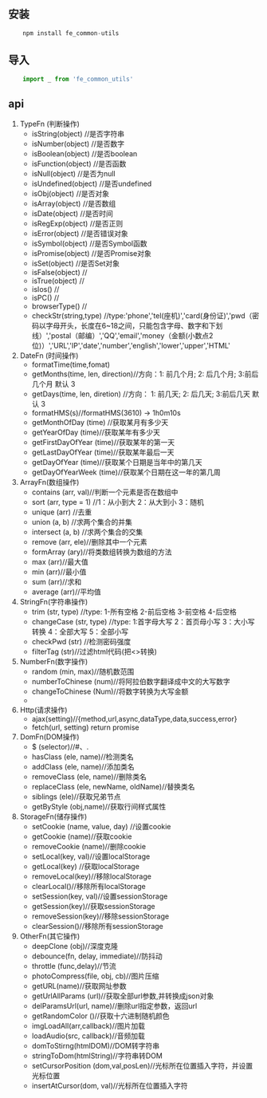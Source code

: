 ## 安装
```javascript
    npm install fe_common-utils
```
## 导入
```javascript
    import _ from 'fe_common_utils'
```
## api

 1. TypeFn (判断操作)
    - isString(object) //是否字符串
    - isNumber(object) //是否数字
    - isBoolean(object) //是否boolean
    - isFunction(object) //是否函数
    - isNull(object) //是否为null
    - isUndefined(object) //是否undefined
    - isObj(object) //是否对象
    - isArray(object) //是否数组
    - isDate(object) //是否时间
    - isRegExp(object) //是否正则
    - isError(object) //是否错误对象
    - isSymbol(object) //是否Symbol函数
    - isPromise(object) //是否Promise对象
    - isSet(object) //是否Set对象
    - isFalse(object) //
    - isTrue(object) //
    - isIos() //
    - isPC() //
    - browserType() //
    - checkStr(string,type) //type:'phone','tel(座机)','card(身份证)','pwd（密码以字母开头，长度在6~18之间，只能包含字母、数字和下划线）','postal（邮编）','QQ','email','money（金额(小数点2位)）','URL','IP','date','number','english','lower','upper','HTML'
 2. DateFn (时间操作)
    - formatTime(time,fomat)
    - getMonths(time, len, direction)//方向：1: 前几个月;  2: 后几个月;  3:前后几个月  默认 3
    - getDays(time, len, diretion) //方向： 1: 前几天;  2: 后几天;  3:前后几天  默认 3
    - formatHMS(s)//formatHMS(3610)  -> 1h0m10s
    - getMonthOfDay (time) //获取某月有多少天
    - getYearOfDay (time)//获取某年有多少天
    - getFirstDayOfYear (time)//获取某年的第一天
    - getLastDayOfYear (time)//获取某年最后一天
    - getDayOfYear (time)//获取某个日期是当年中的第几天
    - getDayOfYearWeek (time)//获取某个日期在这一年的第几周
 3. ArrayFn(数组操作)
    - contains (arr, val)//判断一个元素是否在数组中
    - sort (arr, type = 1) //1：从小到大   2：从大到小   3：随机
    - unique (arr) //去重
    - union (a, b) //求两个集合的并集
    - intersect (a, b) //求两个集合的交集
    - remove (arr, ele)//删除其中一个元素
    - formArray (ary)//将类数组转换为数组的方法
    - max (arr)//最大值
    - min (arr)//最小值
    - sum (arr)//求和
    - average (arr)//平均值
 4. StringFn(字符串操作)
    - trim (str, type) //type:  1-所有空格  2-前后空格  3-前空格 4-后空格
    - changeCase (str, type) //type:  1:首字母大写  2：首页母小写  3：大小写转换  4：全部大写  5：全部小写
    - checkPwd (str) //检测密码强度
    - filterTag (str)//过滤html代码(把<>转换)
 5. NumberFn(数字操作)
    - random (min, max)//随机数范围
    - numberToChinese (num)//将阿拉伯数字翻译成中文的大写数字
    - changeToChinese (Num)//将数字转换为大写金额
    - 
 6. Http(请求操作)
    - ajax(setting)//{method,url,async,dataType,data,success,error}
    - fetch(url, setting) return promise
 7. DomFn(DOM操作)
    - $ (selector)//#、.
    - hasClass (ele, name)//检测类名
    - addClass (ele, name)//添加类名
    - removeClass (ele, name)//删除类名
    - replaceClass (ele, newName, oldName)//替换类名
    - siblings (ele)//获取兄弟节点
    - getByStyle (obj,name)//获取行间样式属性
 8. StorageFn(储存操作)
    - setCookie (name, value, day) //设置cookie
    - getCookie (name)//获取cookie
    - removeCookie (name)//删除cookie
    - setLocal(key, val)//设置localStorage
    - getLocal(key) //获取localStorage
    - removeLocal(key)//移除localStorage
    - clearLocal()//移除所有localStorage
    - setSession(key, val)//设置sessionStorage
    - getSession(key)//获取sessionStorage
    - removeSession(key)//移除sessionStorage
    - clearSession()//移除所有sessionStorage
 9. OtherFn(其它操作)
    - deepClone (obj)//深度克隆
    - debounce(fn, delay, immediate)//防抖动
    - throttle (func,delay)//节流
    - photoCompress(file, obj, cb)//图片压缩
    - getURL(name)//获取网址参数
    - getUrlAllParams (url)//获取全部url参数,并转换成json对象
    - delParamsUrl(url, name)//删除url指定参数，返回url
    - getRandomColor ()//获取十六进制随机颜色
    - imgLoadAll(arr,callback)//图片加载
    - loadAudio(src, callback)//音频加载
    - domToStirng(htmlDOM)//DOM转字符串
    - stringToDom(htmlString)//字符串转DOM
    - setCursorPosition (dom,val,posLen)//光标所在位置插入字符，并设置光标位置
    -  insertAtCursor(dom, val)//光标所在位置插入字符
    
    
